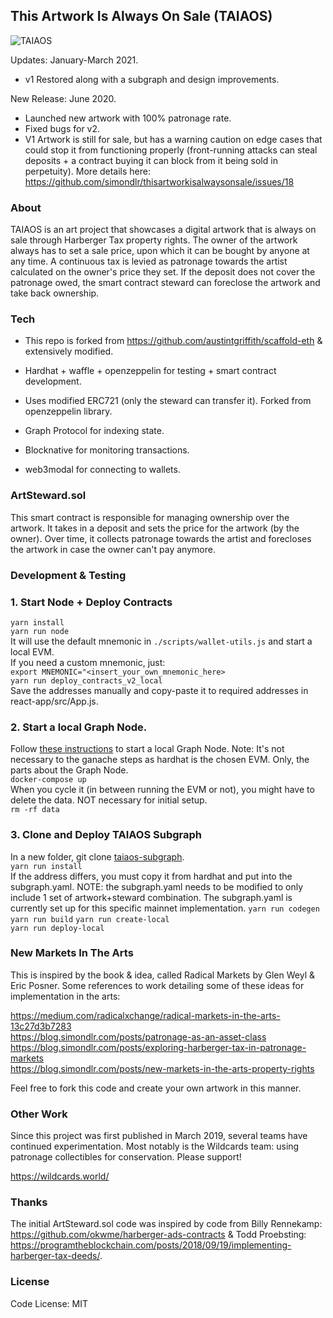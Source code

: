 
## This Artwork Is Always On Sale (TAIAOS)

![TAIAOS](https://raw.githubusercontent.com/simondlr/thisartworkisalwaysonsale/master/packages/react-app/src/components/TAIAOS4.png)

Updates: January-March 2021.

- v1 Restored along with a subgraph and design improvements.

New Release: June 2020.

- Launched new artwork with 100% patronage rate.
- Fixed bugs for v2.
- V1 Artwork is still for sale, but has a warning caution on edge cases that could stop it from functioning properly (front-running attacks can steal deposits + a contract buying it can block from it being sold in perpetuity). More details here: https://github.com/simondlr/thisartworkisalwaysonsale/issues/18 

### About

TAIAOS is an art project that showcases a digital artwork that is always on sale through Harberger Tax property rights. The owner of the artwork always has to set a sale price, upon which it can be bought by anyone at any time. A continuous tax is levied as patronage towards the artist calculated on the owner's price they set. If the deposit does not cover the patronage owed, the smart contract steward can foreclose the artwork and take back ownership.

### Tech

- This repo is forked from https://github.com/austintgriffith/scaffold-eth & extensively modified.

- Hardhat + waffle + openzeppelin for testing + smart contract development.
- Uses modified ERC721 (only the steward can transfer it). Forked from openzeppelin library.
- Graph Protocol for indexing state.
- Blocknative for monitoring transactions.
- web3modal for connecting to wallets.
  
### ArtSteward.sol

This smart contract is responsible for managing ownership over the artwork. It takes in a deposit and sets the price for the artwork (by the owner). Over time, it collects patronage towards the artist and forecloses the artwork in case the owner can't pay anymore.

### Development & Testing

### 1. Start Node + Deploy Contracts 
```yarn install```  
```yarn run node```   
It will use the default mnemonic in ```./scripts/wallet-utils.js``` and start a local EVM.   
If you need a custom mnemonic, just:   
```export MNEMONIC="<insert_your_own_mnemonic_here>```   
```yarn run deploy_contracts_v2_local```    
Save the addresses manually and copy-paste it to required addresses in react-app/src/App.js.   

### 2. Start a local Graph Node.
Follow [these instructions](https://thegraph.com/docs/quick-start#local-development) to start a local Graph Node. Note: It's not necessary to the ganache steps as hardhat is the chosen EVM. Only, the parts about the Graph Node.  
```docker-compose up```  
When you cycle it (in between running the EVM or not), you might have to delete the data. NOT necessary for initial setup.  
```rm -rf data``` 

### 3. Clone and Deploy TAIAOS Subgraph
In a new folder, git clone [taiaos-subgraph](https://github.com/simondlr/taiaos-subgraph).    
```yarn run install```  
If the address differs, you must copy it from hardhat and put into the subgraph.yaml. NOTE: the subgraph.yaml needs to be modified to only include 1 set of artwork+steward combination. The subgraph.yaml is currently set up for this specific mainnet implementation.
```yarn run codegen```  
```yarn run build``` 
```yarn run create-local```  
```yarn run deploy-local``` 

### New Markets In The Arts

This is inspired by the book & idea, called Radical Markets by Glen Weyl & Eric Posner. Some references to work detailing some of these ideas for implementation in the arts:

https://medium.com/radicalxchange/radical-markets-in-the-arts-13c27d3b7283  
https://blog.simondlr.com/posts/patronage-as-an-asset-class  
https://blog.simondlr.com/posts/exploring-harberger-tax-in-patronage-markets  
https://blog.simondlr.com/posts/new-markets-in-the-arts-property-rights  

Feel free to fork this code and create your own artwork in this manner.

### Other Work

Since this project was first published in March 2019, several teams have continued experimentation. Most notably is the Wildcards team: using patronage collectibles for conservation. Please support!

https://wildcards.world/

### Thanks

The initial ArtSteward.sol code was inspired by code from Billy Rennekamp: https://github.com/okwme/harberger-ads-contracts & Todd Proebsting: https://programtheblockchain.com/posts/2018/09/19/implementing-harberger-tax-deeds/.

### License

Code License:
MIT

